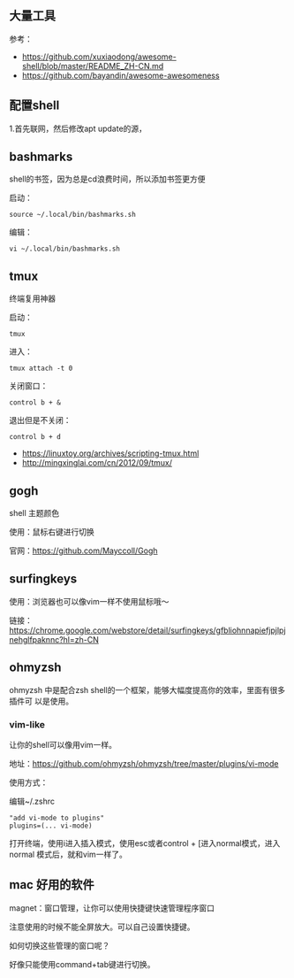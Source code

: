 ## 大量工具

参考：

- https://github.com/xuxiaodong/awesome-shell/blob/master/README_ZH-CN.md
- https://github.com/bayandin/awesome-awesomeness
## 配置shell

1.首先联网，然后修改apt update的源，
## bashmarks

shell的书签，因为总是cd浪费时间，所以添加书签更方便

启动：

```
source ~/.local/bin/bashmarks.sh
```

编辑：

```
vi ~/.local/bin/bashmarks.sh
```



## tmux

终端复用神器

启动：

```
tmux
```

进入：

```
tmux attach -t 0
```

关闭窗口：

```
control b + &
```

退出但是不关闭：

```
control b + d
```

- https://linuxtoy.org/archives/scripting-tmux.html
- http://mingxinglai.com/cn/2012/09/tmux/

## gogh

shell 主题颜色

使用：鼠标右键进行切换

官网：https://github.com/Mayccoll/Gogh

## surfingkeys

使用：浏览器也可以像vim一样不使用鼠标哦～

链接：https://chrome.google.com/webstore/detail/surfingkeys/gfbliohnnapiefjpjlpjnehglfpaknnc?hl=zh-CN

## ohmyzsh

ohmyzsh 中是配合zsh shell的一个框架，能够大幅度提高你的效率，里面有很多插件可
以是使用。


### vim-like

让你的shell可以像用vim一样。

地址：https://github.com/ohmyzsh/ohmyzsh/tree/master/plugins/vi-mode

使用方式：

编辑~/.zshrc

```
"add vi-mode to plugins"
plugins=(... vi-mode)
```

打开终端，使用i进入插入模式，使用esc或者control + [进入normal模式，进入normal
模式后，就和vim一样了。

## mac 好用的软件

magnet：窗口管理，让你可以使用快捷键快速管理程序窗口

注意使用的时候不能全屏放大。可以自己设置快捷键。

如何切换这些管理的窗口呢？

好像只能使用command+tab键进行切换。
